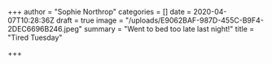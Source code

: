 +++
author = "Sophie Northrop"
categories = []
date = 2020-04-07T10:28:36Z
draft = true
image = "/uploads/E9062BAF-987D-455C-B9F4-2DEC6696B246.jpeg"
summary = "Went to bed too late last night!"
title = "Tired Tuesday"

+++
